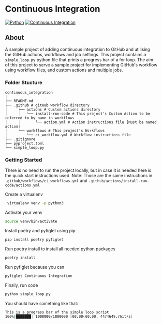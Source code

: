# Continuous Integration 
[![Python](https://upload.wikimedia.org/wikipedia/commons/f/fc/Blue_Python_3.7_Shield_Badge.svg)]()
[![Continuous Integration](https://github.com/ibrahimroshdy/continuous_integration/actions/workflows/ci_workflow.yml/badge.svg?branch=main)](https://github.com/ibrahimroshdy/continuous_integration/actions/workflows/ci_workflow.yml)

## About
A sample project of adding continuous integration 
to GitHub and utilising the GitHub actions, workflows and job settings.
This project contains a `simple_loop.py` python file that prints a progress bar of a for loop.
The aim of this project to serve a sample project for implementing GitHub's 
workflow using workflow files, and custom actions and multiple jobs.

### Folder Stucture 
```
continuous_integration
│
├── README.md
├── .github # gitHub workflow directory
│     ├── actions # Custom actions directory
│     │   └── install-run-code # This project's Custom Action to be referred to by name in workflows
│     │       └── action.yml # Action instructions file [Must be named action]
│     └── workflows # This project's Workflows 
│         └── ci_workflow.yml # Workflow instructions file
├── .gitignore
├── pyproject.toml
└── simple_loop.py
```

### Getting Started 

There is no need to run the project locally, but in case it is needed here is the quick start instructions used. 
Note: Those are the same instructions in `.github/workflows/ci_workflows.yml` and `.github/actions/install-run-code/actions.yml`


Create a virtualenv 
```bash
 virtualenv venv -p python3
```

Activate your venv
```bash
source venv/bin/activate
```

Install poetry and pyfiglet using pip
```bash
pip install poetry pyfiglet
```

Run poetry install to install all needed python packages
```bash
poetry install
```

Run pyfiglet because you can 
```bash
pyfiglet Continuous Integration
```

Finally, run code
```bash
python simple_loop.py
```

You should have something like that: 

```bash
This is a progress bar of the simple loop script
100%|███████| 1000000/1000000 [00:00<00:00, 4474649.76it/s]
```